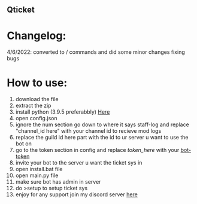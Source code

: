 ## Qticket

# Changelog:
4/6/2022: converted to / commands and did some minor changes fixing bugs
# How to use:
1. download the file
2. extract the zip
3. install python (3.9.5 preferabbly) [Here](https://www.python.org/ftp/python/3.9.5/python-3.9.5-amd64.exe)
4. open config.json 
5. ignore the num section go down to where it says staff-log and replace "channel_id here" with your channel id to recieve mod logs
6. replace the guild id here part with the id to ur server u want to use the bot on
7. go to the token section in config and replace *token_here* with your [bot-token](https://discord.com/developers/applications)
8. invite your bot to the server u want the ticket sys in 
9. open install.bat file
10. open main.py file
11. make sure bot has admin in server
12. do >setup to setup ticket sys 
13. enjoy for any support join my discord server [here](https://discord.gg/gui)
